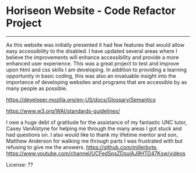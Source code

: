 # Horiseon Website - Code Refactor Project

---

As this website was initially presented it had few features that would allow easy accessibility to the disabled. I have updated several areas where I believe the improvements will enhance accessibility and provide a more enhanced user experience. This was a great project to test and improve upon html and css skills I am developing. In addition to providing a learning opportunity in basic coding, this was also an invaluable insight into the importance of developing websites and programs that are accessible by as many people as possible.

https://developer.mozilla.org/en-US/docs/Glossary/Semantics

https://www.w3.org/WAI/standards-guidelines/

I owe a huge debt of gratitude for the assistance of my fantastic UNC tutor, Casey VanAlstyne for helping me through the many areas I got stuck and had questions on. I also would like to thank my lifetime mentor and son, Matthew Anderson for walking me through parts I was frustrated with but refusing to give me the answers. https://github.com/millerbyte, https://www.youtube.com/channel/UCFedSpsZDsuiAJ9HTD47Ksw/videos

License: ??
